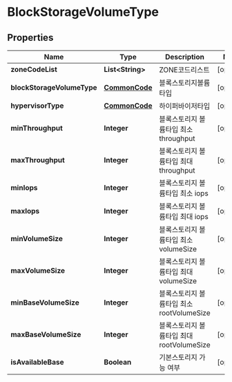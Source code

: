 
# BlockStorageVolumeType

## Properties
Name | Type | Description | Notes
------------ | ------------- | ------------- | -------------
**zoneCodeList** | **List&lt;String&gt;** | ZONE코드리스트 |  [optional]
**blockStorageVolumeType** | [**CommonCode**](CommonCode.md) | 블록스토리지볼륨타입 |  [optional]
**hypervisorType** | [**CommonCode**](CommonCode.md) | 하이퍼바이저타입 |  [optional]
**minThroughput** | **Integer** | 블록스토리지 볼륨타입 최소 throughput |  [optional]
**maxThroughput** | **Integer** | 블록스토리지 볼륨타입 최대 throughput |  [optional]
**minIops** | **Integer** | 블록스토리지 볼륨타입 최소 iops |  [optional]
**maxIops** | **Integer** | 블록스토리지 볼륨타입 최대 iops |  [optional]
**minVolumeSize** | **Integer** | 블록스토리지 볼륨타입 최소 volumeSize |  [optional]
**maxVolumeSize** | **Integer** | 블록스토리지 볼륨타입 최대 volumeSize |  [optional]
**minBaseVolumeSize** | **Integer** | 블록스토리지 볼륨타입 최소 rootVolumeSize |  [optional]
**maxBaseVolumeSize** | **Integer** | 블록스토리지 볼륨타입 최대 rootVolumeSize |  [optional]
**isAvailableBase** | **Boolean** | 기본스토리지 가능 여부 |  [optional]



